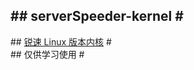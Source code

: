 #\#  serverSpeeder-kernel  \#                           
-----------------------------                         
#\# [锐速 Linux 版本内核](http://my.serverspeeder.com/ls.do?m=availables)  \#                        
#\#      仅供学习使用      \#        

